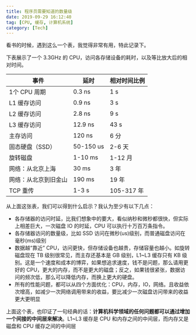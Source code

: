 ```yaml
---
title: 程序员需要知道的数量级
date: 2019-09-29 16:12:40
tag: [CPU, 缓存, 计算机系统]
category: [Tech]
---
```


看书的时候，遇到这么一个表，我觉得非常有用，特此记录下。
<!--more-->

下表展示了一个 3.3GHz 的 CPU，访问各存储设备的耗时，以及等比放大后的相对时间。

| 事件              |   延时          |  相对时间比例
| ---------------- |  -------------  |  ------------
| 1个 CPU 周期      |   0.3 ns        |   1 s
| L1 缓存访问        |   0.9 ns        |   3 s
| L2 缓存访问        |   2.8 ns        |   9 s
| L3 缓存访问        |   12.9 ns       |   43 s 
| 主存访问           |   120 ns        |   6 分
| 固态硬盘（SSD）     |   50-150 us    |   2-6 天
| 旋转磁盘           |   1-10 ms       |   1-12 月
| 网络：从北京上海     |   30 ms        |    3 年
| 网络：从北京到旧金山  |   190 ms       |   19 年
| TCP 重传           |   1-3 s        |   105-317 年

从上面这张表，我们可以得到什么启示？我认为至少有以下几点：

* 各存储器的访问时延，比我们想象中的要大，看似纳秒和微秒都很快，但实际上相差巨大，一次磁盘 IO 的时延，CPU 可以执行十万百万条指令。
* 各存储器访问的数量级，比如 SSD 访问在微秒(us)级别，而普通磁盘访问在毫秒(ms)级别
* 数据越“靠近” CPU，访问更快，但存储设备也越贵，存储容量也越小。如旋转磁盘现在 TB 级别很常见，而主存还基本是 GB 级别，L1~L3 缓存只有 KB 级别。这是一个速度和成本的博弈，如果想追求速度，钱不是问题，那么请用更好的 CPU，更大的内存，而不是更大的磁盘；反之，如果钱很紧张，数据访问的频次低，那么可以降低内存，而换上更大的硬盘。
* 所有的性能问题，都可以从四个方面优化：CPU，内存，IO，网络。且收益依次增高，如减少一次网络调用带来的收益，要比减少一次磁盘访问带来的收益更大更明显

上面这个表，也印证了一句经典的话：**计算机科学领域的任何问题都可以通过增加一个间接的中间层来解决**。L1~L3 缓存是 CPU 和内存之间的中间层，而内存又是磁盘和 CPU 缓存之间的中间层


